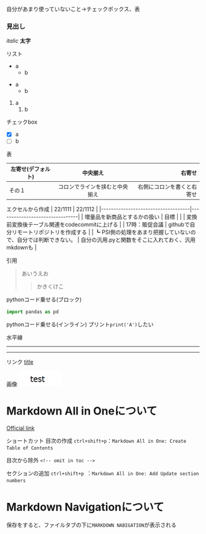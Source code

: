 
自分があまり使っていないこと→チェックボックス、表

### 見出し

*italic*
**太字**


リスト
* a
  * b

- a
  - b

1. a
   1. b


チェックbox
- [x] a
- [ ] b

表
<!-- 
Excel to Markdownにより、
shift+alt+vで
エクセル → 表へ
-->
| 左寄せ(デフォルト) |中央揃え| 右寄せ |
| ------------------ | :----------------------------: | -------------------------: |
|その１ | コロンでラインを挟むと中央揃え | 右側にコロンを書くと右寄せ |

エクセルから作成
| 22/1111                            | 22/1112                        |
|------------------------------------|--------------------------------|
| 増量品を新商品とするかの扱い                     | 目標                             |
|                                    | 変換前変換後テーブル関連をcodecommitに上げる    |
| 17時：販促会議                           | githubで自分リモートリポジトリを作成する        |
| ┗ PSI側の処理をあまり把握していないので、自分では判断できない。 | 自分の汎用.pyと関数をそこに入れておく、汎用mkdownも |


引用
>あいうえお
>>かきくけこ

pythonコード乗せる(ブロック)
```python
import pandas as pd
```

pythonコード乗せる(インライン)
プリント`print('A')`したい

水平線
***
---


リンク
[title](https)

画像
![画像](./image/test.PNG)


# Markdown All in Oneについて
[Official link](https://code.visualstudio.com/docs/languages/markdown)

ショートカット
目次の作成
`ctrl+shift+p`：`Markdown All in One: Create Table of Contents`

目次から除外
`<!-- omit in toc -->`

セクションの追加
`ctrl+shift+p `：`Markdown All in One: Add Update section numbers`


# Markdown Navigationについて

保存をすると、ファイルタブの下に`MARKDOWN NABIGATION`が表示される
